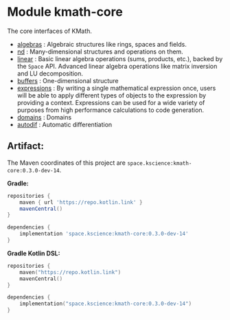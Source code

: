 # Module kmath-core

The core interfaces of KMath.

 - [algebras](src/commonMain/kotlin/space/kscience/kmath/operations/Algebra.kt) : Algebraic structures like rings, spaces and fields.
 - [nd](src/commonMain/kotlin/space/kscience/kmath/structures/StructureND.kt) : Many-dimensional structures and operations on them.
 - [linear](src/commonMain/kotlin/space/kscience/kmath/operations/Algebra.kt) : Basic linear algebra operations (sums, products, etc.), backed by the `Space` API. Advanced linear algebra operations like matrix inversion and LU decomposition.
 - [buffers](src/commonMain/kotlin/space/kscience/kmath/structures/Buffers.kt) : One-dimensional structure
 - [expressions](src/commonMain/kotlin/space/kscience/kmath/expressions) : By writing a single mathematical expression once, users will be able to apply different types of 
objects to the expression by providing a context. Expressions can be used for a wide variety of purposes from high 
performance calculations to code generation.
 - [domains](src/commonMain/kotlin/space/kscience/kmath/domains) : Domains
 - [autodif](src/commonMain/kotlin/space/kscience/kmath/expressions/SimpleAutoDiff.kt) : Automatic differentiation


## Artifact:

The Maven coordinates of this project are `space.kscience:kmath-core:0.3.0-dev-14`.

**Gradle:**
```gradle
repositories {
    maven { url 'https://repo.kotlin.link' }
    mavenCentral()
}

dependencies {
    implementation 'space.kscience:kmath-core:0.3.0-dev-14'
}
```
**Gradle Kotlin DSL:**
```kotlin
repositories {
    maven("https://repo.kotlin.link")
    mavenCentral()
}

dependencies {
    implementation("space.kscience:kmath-core:0.3.0-dev-14")
}
```
